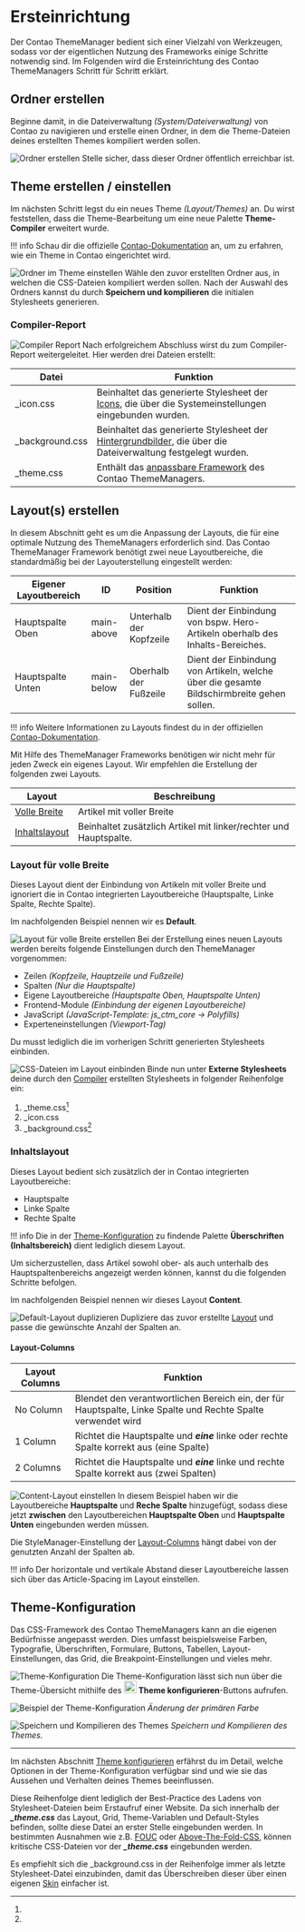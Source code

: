 # Ersteinrichtung
Der Contao ThemeManager bedient sich einer Vielzahl von Werkzeugen, sodass vor der eigentlichen Nutzung des Frameworks
einige Schritte notwendig sind. Im Folgenden wird die Ersteinrichtung des Contao ThemeManagers Schritt für Schritt
erklärt.

## Ordner erstellen
Beginne damit, in die Dateiverwaltung *(System/Dateiverwaltung)* von Contao zu navigieren und erstelle einen Ordner, in
dem die Theme-Dateien deines erstellten Themes kompiliert werden sollen.

![Ordner erstellen](../../../assets/setup/2_folder_2.png)
Stelle sicher, dass dieser Ordner öffentlich erreichbar ist.

## Theme erstellen / einstellen
Im nächsten Schritt legst du ein neues Theme *(Layout/Themes)* an. Du wirst feststellen, dass die Theme-Bearbeitung um
eine neue Palette **Theme-Compiler** erweitert wurde.

!!! info 
    Schau dir die offizielle [Contao-Dokumentation](https://docs.contao.org/manual/de/layout/theme-manager/themes-verwalten/) an, um zu erfahren, wie ein Theme in Contao eingerichtet wird.

![Ordner im Theme einstellen](../../../assets/setup/3_theme_3.png)
Wähle den zuvor erstellten Ordner aus, in welchen die CSS-Dateien kompiliert werden sollen. Nach der Auswahl des
Ordners kannst du durch <span class="btn-preview">**Speichern und kompilieren**</span> die initialen Stylesheets
generieren.

### Compiler-Report
![Compiler Report](../../../assets/setup/3_theme_6.png)
Nach erfolgreichem Abschluss wirst du zum Compiler-Report weitergeleitet. Hier werden drei Dateien erstellt:

| Datei           | Funktion                                                                                                                                       |
|-----------------|------------------------------------------------------------------------------------------------------------------------------------------------|
| _icon.css       | Beinhaltet das generierte Stylesheet der [Icons](../configuration/icon-set.md), die über die Systemeinstellungen eingebunden wurden.           |
| _background.css | Beinhaltet das generierte Stylesheet der [Hintergrundbilder](../configuration/backgrounds.md), die über die Dateiverwaltung festgelegt wurden. |
| _theme.css      | Enthält das [anpassbare Framework](../configuration/theme/overview.md) des Contao ThemeManagers.                                               |

## Layout(s) erstellen
In diesem Abschnitt geht es um die Anpassung der Layouts, die für eine optimale Nutzung des ThemeManagers erforderlich
sind. Das Contao ThemeManager Framework benötigt zwei neue Layoutbereiche, die standardmäßig bei der Layouterstellung
eingestellt werden:

| Eigener Layoutbereich | ID          | Position                | Funktion                                                                                  |
|-----------------------|-------------|-------------------------|-------------------------------------------------------------------------------------------|
| Hauptspalte Oben      | main-above  | Unterhalb der Kopfzeile | Dient der Einbindung von bspw. Hero-Artikeln oberhalb des Inhalts-Bereiches.              |
| Hauptspalte Unten     | main-below  | Oberhalb der Fußzeile   | Dient der Einbindung von Artikeln, welche über die gesamte Bildschirmbreite gehen sollen. |                                               

!!! info 
    Weitere Informationen zu Layouts findest du in der offiziellen [Contao-Dokumentation](https://docs.contao.org/manual/de/layout/theme-manager/seitenlayouts-verwalten/).

Mit Hilfe des ThemeManager Frameworks benötigen wir nicht mehr für jeden Zweck ein eigenes Layout.
Wir empfehlen die Erstellung der folgenden zwei Layouts.

| Layout                                   | Beschreibung                                                      |
|------------------------------------------|-------------------------------------------------------------------|
| [Volle Breite](#layout-für-volle-breite) | Artikel mit voller Breite                                         |
| [Inhaltslayout](#inhaltslayout)          | Beinhaltet zusätzlich Artikel mit linker/rechter und Hauptspalte. |

### Layout für volle Breite
Dieses Layout dient der Einbindung von Artikeln mit voller Breite und ignoriert die in Contao integrierten
Layoutbereiche (Hauptspalte, Linke Spalte, Rechte Spalte).

Im nachfolgenden Beispiel nennen wir es **Default**.

![Layout für volle Breite erstellen](../../../assets/setup/4_layout_3.png)
Bei der Erstellung eines neuen Layouts werden bereits folgende Einstellungen durch den ThemeManager vorgenommen:

- Zeilen *(Kopfzeile, Hauptzeile und Fußzeile)*
- Spalten *(Nur die Hauptspalte)*
- Eigene Layoutbereiche *(Hauptspalte Oben, Hauptspalte Unten)*
- Frontend-Module *(Einbindung der eigenen Layoutbereiche)*
- JavaScript *(JavaScript-Template: js_ctm_core -> Polyfills)*
- Experteneinstellungen *(Viewport-Tag)*

Du musst lediglich die im vorherigen Schritt generierten Stylesheets einbinden.

![CSS-Dateien im Layout einbinden](../../../assets/setup/4_layout_5.png)
Binde nun unter **Externe Stylesheets** deine durch den [Compiler](#compiler-report) erstellten Stylesheets in folgender
Reihenfolge ein:

1. _theme.css[^1]
2. _icon.css
3. _background.css[^2]

### Inhaltslayout
Dieses Layout bedient sich zusätzlich der in Contao integrierten Layoutbereiche:
- Hauptspalte
- Linke Spalte
- Rechte Spalte

!!! info
    Die in der [Theme-Konfiguration](../configuration/theme/global.md) zu findende Palette **Überschriften (Inhaltsbereich)** dient lediglich diesem Layout.

Um sicherzustellen, dass Artikel sowohl ober- als auch unterhalb des Hauptspaltenbereichs angezeigt werden können,
kannst du die folgenden Schritte befolgen.

Im nachfolgenden Beispiel nennen wir dieses Layout **Content**.

![Default-Layout duplizieren](../../../assets/setup/4_layout_7.png)
Dupliziere das zuvor erstellte [Layout](#layout-für-volle-breite) und passe die gewünschte Anzahl der Spalten an.

#### Layout-Columns
| Layout Columns | Funktion                                                                                                     |
|----------------|--------------------------------------------------------------------------------------------------------------|
| No Column      | Blendet den verantwortlichen Bereich ein, der für Hauptspalte, Linke Spalte und Rechte Spalte verwendet wird |
| 1 Column       | Richtet die Hauptspalte und ***eine*** linke oder rechte Spalte korrekt aus (eine Spalte)                    |
| 2 Columns      | Richtet die Hauptspalte und ***eine*** linke und rechte Spalte korrekt aus (zwei Spalten)                    |

![Content-Layout einstellen](../../../assets/setup/4_layout_8.png)
In diesem Beispiel haben wir die Layoutbereiche **Hauptspalte** und **Reche Spalte** hinzugefügt, sodass diese jetzt
**zwischen** den Layoutbereichen **Hauptspalte Oben** und **Hauptspalte Unten** eingebunden werden müssen.

Die StyleManager-Einstellung der [Layout-Columns](#layout-columns) hängt dabei von der genutzten Anzahl der Spalten ab.

!!! info
    Der horizontale und vertikale Abstand dieser Layoutbereiche lassen sich über das Article-Spacing im Layout einstellen.

## Theme-Konfiguration
Das CSS-Framework des Contao ThemeManagers kann an die eigenen Bedürfnisse angepasst werden.
Dies umfasst beispielsweise Farben, Typografie, Überschriften, Formulare, Buttons, Tabellen, Layout-Einstellungen, das
Grid, die Breakpoint-Einstellungen und vieles mehr.

![Theme-Konfiguration](../../../assets/setup/3_theme_4.png)
Die Theme-Konfiguration lässt sich nun über die Theme-Übersicht mithilfe des
<img width="22" src="../../../assets/logo.svg" data-no-zoom> **Theme konfigurieren**-Buttons aufrufen.

![Beispiel der Theme-Konfiguration](../../../assets/setup/5_config_1.png)
*Änderung der primären Farbe*

![Speichern und Kompilieren des Themes](../../../assets/setup/3_theme_5.png)
*Speichern und Kompilieren des Themes.*

___

Im nächsten Abschnitt [Theme konfigurieren](../configuration/theme/overview.md) erfährst du im Detail, welche Optionen in der
Theme-Konfiguration verfügbar sind und wie sie das Aussehen und Verhalten deines Themes beeinflussen.

[^1]:
Diese Reihenfolge dient lediglich der Best-Practice des Ladens von Stylesheet-Dateien beim Erstaufruf einer
Website. Da sich innerhalb der ***_theme.css*** das Layout, Grid, Theme-Variablen und Default-Styles befinden, sollte
diese Datei an erster Stelle eingebunden werden. In bestimmten Ausnahmen wie z.B.
[FOUC](https://de.wikipedia.org/wiki/Flash_of_Unstyled_Content) oder
[Above-The-Fold-CSS](https://web.dev/articles/extract-critical-css?hl=de), können kritische CSS-Dateien vor der
***_theme.css*** eingebunden werden.

[^2]:
Es empfiehlt sich die _background.css in der Reihenfolge immer als
letzte Stylesheet-Datei einzubinden, damit das Überschreiben dieser über einen eigenen [Skin](../configuration/skin.md)
einfacher ist.

